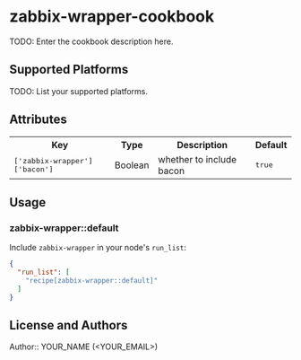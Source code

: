 # zabbix-wrapper-cookbook

TODO: Enter the cookbook description here.

## Supported Platforms

TODO: List your supported platforms.

## Attributes

<table>
  <tr>
    <th>Key</th>
    <th>Type</th>
    <th>Description</th>
    <th>Default</th>
  </tr>
  <tr>
    <td><tt>['zabbix-wrapper']['bacon']</tt></td>
    <td>Boolean</td>
    <td>whether to include bacon</td>
    <td><tt>true</tt></td>
  </tr>
</table>

## Usage

### zabbix-wrapper::default

Include `zabbix-wrapper` in your node's `run_list`:

```json
{
  "run_list": [
    "recipe[zabbix-wrapper::default]"
  ]
}
```

## License and Authors

Author:: YOUR_NAME (<YOUR_EMAIL>)
